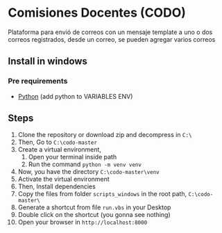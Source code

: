 # Comisiones Docentes (CODO)

Plataforma para envió de correos con un mensaje template a uno o dos correos registrados, desde un correo, se pueden agregar varios correos

## Install in windows

### Pre requirements

- [Python](https://www.python.org) (add python to VARIABLES ENV)

## Steps

1. Clone the repository or download zip and decompress in `C:\`
2. Then, Go to `C:\codo-master`
3. Create a virtual environment, 
   1. Open your terminal inside path
   2. Run the command `python -m venv venv`
5. Now, you have the directory `C:\codo-master\venv`
6. Activate the virtual environment
7. Then, Install dependencies
8. Copy the files from folder `scripts_windows` in the root path, `C:\codo-master\`
9. Generate a shortcut from file `run.vbs` in your Desktop
10. Double click on the shortcut (you gonna see nothing)
11. Open your browser in `http://localhost:8000`